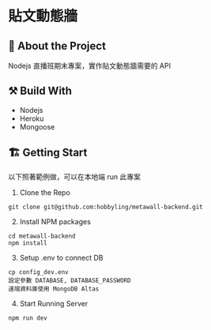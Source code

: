 # 貼文動態牆 

## 🎈 About the Project
Nodejs 直播班期末專案，實作貼文動態牆需要的 API

## ⚒ Build With
- Nodejs
- Heroku
- Mongoose

## 🏗 Getting Start
以下照著範例做，可以在本地端 run 此專案

1. Clone the Repo

```
git clone git@github.com:hobbyling/metawall-backend.git
```

2. Install NPM packages

```
cd metawall-backend
npm install
```

3. Setup .env to connect DB

```
cp config_dev.env
設定參數 DATABASE, DATABASE_PASSWORD
遠端資料庫使用 MongoDB Altas
```

4. Start Running Server

```
npm run dev
```
